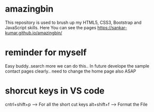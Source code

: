 # amazingbin
This repository is used to brush up my HTML5, CSS3, Bootstrap and JavaScript skills.
Here You can see the pages https://sankar-kumar.github.io/amazingbin/


# reminder for myself

Easy buddy..search more we can do this..
In future develope the sample contact pages clearly.. need to change the home page also ASAP

# shorcut keys in VS code
cntrl+shift+p   --> For all the short cut keys
alt+shift+f     --> Format the File